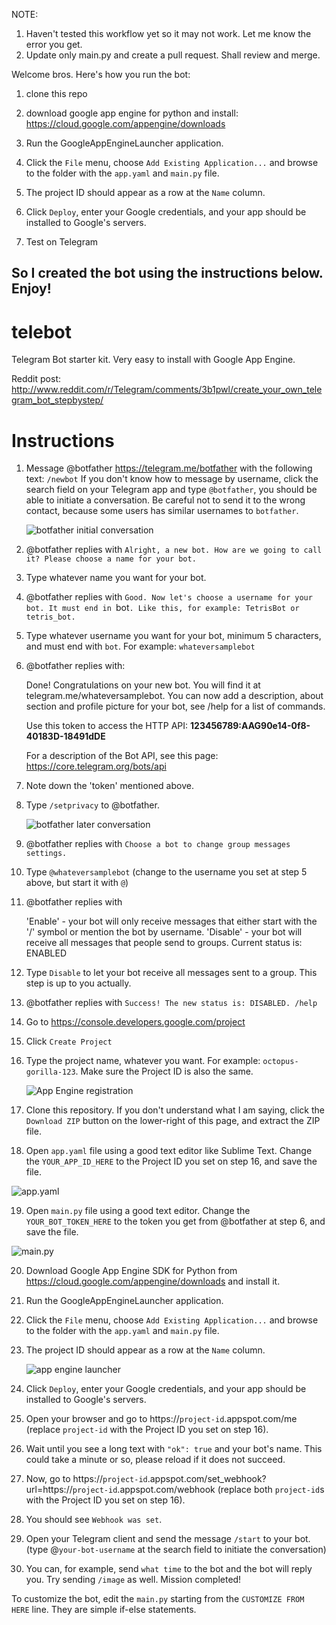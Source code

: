 NOTE: 

1. Haven't tested this workflow yet so it may not work. Let me know the error you get.
2. Update only main.py and create a pull request. Shall review and merge. 

Welcome bros. Here's how you run the bot:

1. clone this repo
2. download google app engine for python and install: 
    https://cloud.google.com/appengine/downloads

3. Run the GoogleAppEngineLauncher application.

5. Click the `File` menu, choose `Add Existing Application...` and browse to the folder with the `app.yaml` and `main.py` file.

6. The project ID should appear as a row at the `Name` column.

7. Click `Deploy`, enter your Google credentials, and your app should be installed to Google's servers.

8. Test on Telegram









So I created the bot using the instructions below. Enjoy!
-------------------------------

# telebot
Telegram Bot starter kit. Very easy to install with Google App Engine.

Reddit post: http://www.reddit.com/r/Telegram/comments/3b1pwl/create_your_own_telegram_bot_stepbystep/

Instructions
============



1. Message @botfather https://telegram.me/botfather with the following text: `/newbot`
   If you don't know how to message by username, click the search field on your Telegram app and type `@botfather`, you should be able to initiate a conversation. Be careful not to send it to the wrong contact, because some users has similar usernames to `botfather`.
   
   ![botfather initial conversation](http://i.imgur.com/pGOtOcj.png)

2. @botfather replies with `Alright, a new bot. How are we going to call it? Please choose a name for your bot.`

3. Type whatever name you want for your bot.

4. @botfather replies with `Good. Now let's choose a username for your bot. It must end in `bot`. Like this, for example: TetrisBot or tetris_bot.`

5. Type whatever username you want for your bot, minimum 5 characters, and must end with `bot`. For example: `whateversamplebot` 

6. @botfather replies with:

    Done! Congratulations on your new bot. You will find it at telegram.me/whateversamplebot. You can now add a description, about section and profile picture for your bot, see /help for a list of commands.

    Use this token to access the HTTP API:
    <b>123456789:AAG90e14-0f8-40183D-18491dDE</b>

    For a description of the Bot API, see this page: https://core.telegram.org/bots/api
    
7. Note down the 'token' mentioned above.

8. Type `/setprivacy` to @botfather.

   ![botfather later conversation](http://i.imgur.com/ZrRdaa0.png)

9. @botfather replies with `Choose a bot to change group messages settings.`

10. Type `@whateversamplebot` (change to the username you set at step 5 above, but start it with `@`)

11. @botfather replies with

    'Enable' - your bot will only receive messages that either start with the '/' symbol or mention the bot by username.
    'Disable' - your bot will receive all messages that people send to groups.
    Current status is: ENABLED
    
12. Type `Disable` to let your bot receive all messages sent to a group. This step is up to you actually.

13. @botfather replies with `Success! The new status is: DISABLED. /help`

14. Go to https://console.developers.google.com/project

15. Click `Create Project`

16. Type the project name, whatever you want. For example: `octopus-gorilla-123`. Make sure the Project ID is also the same.

    ![App Engine registration](http://i.imgur.com/mxw8owO.png)
    
17. Clone this repository. If you don't understand what I am saying, click the `Download ZIP` button on the lower-right of this page, and extract the ZIP file.

18. Open `app.yaml` file using a good text editor like Sublime Text. Change the `YOUR_APP_ID_HERE` to the Project ID you set on step 16, and save the file.

   ![app.yaml](http://i.imgur.com/m9yRwNw.png)

19. Open `main.py` file using a good text editor. Change the `YOUR_BOT_TOKEN_HERE` to the token you get from @botfather at step 6, and save the file.

   ![main.py](http://i.imgur.com/oNFEdsp.png)

20. Download Google App Engine SDK for Python from https://cloud.google.com/appengine/downloads and install it.

21. Run the GoogleAppEngineLauncher application.

22. Click the `File` menu, choose `Add Existing Application...` and browse to the folder with the `app.yaml` and `main.py` file.

23. The project ID should appear as a row at the `Name` column.

    ![app engine launcher](http://i.imgur.com/SXr2Tz2.png)

24. Click `Deploy`, enter your Google credentials, and your app should be installed to Google's servers.

25. Open your browser and go to https://`project-id`.appspot.com/me (replace `project-id` with the Project ID you set on step 16).

26. Wait until you see a long text with `"ok": true` and your bot's name. This could take a minute or so, please reload if it does not succeed.

27. Now, go to https://`project-id`.appspot.com/set_webhook?url=https://`project-id`.appspot.com/webhook (replace both `project-id`s with the Project ID you set on step 16).

28. You should see `Webhook was set`.

29. Open your Telegram client and send the message `/start` to your bot. (type @`your-bot-username` at the search field to initiate the conversation)

30. You can, for example, send `what time` to the bot and the bot will reply you. Try sending `/image` as well. Mission completed!

To customize the bot, edit the `main.py` starting from the `CUSTOMIZE FROM HERE` line. They are simple if-else statements. 

